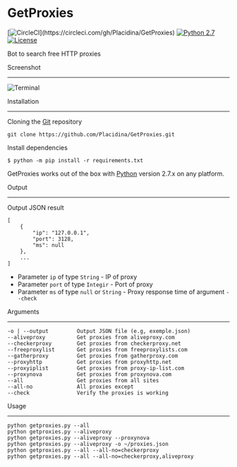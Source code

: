 # GetProxies

[![CircleCI](https://img.shields.io/circleci/project/github/Placidina/GetProxies.svg?style=popout-square")](https://circleci.com/gh/Placidina/GetProxies)
[![Python 2.7](https://img.shields.io/badge/python-2.7-yellow.svg)](https://www.python.org/)
[![License](https://img.shields.io/badge/license-GPLv3-red.svg)](https://github.com/Placidina/GetProxies/blob/master/LICENSE)

Bot to search free HTTP proxies

Screenshot

----

![Terminal](https://i.imgur.com/znTV1Cg.png)

Installation

----

Cloning the [Git](https://github.com/Placidina/GetProxies) repository
````
git clone https://github.com/Placidina/GetProxies.git
````

Install dependencies
```
$ python -m pip install -r requirements.txt
```
GetProxies works out of the box with [Python](http://www.python.org/download/) version 2.7.x on any platform.

Output

----

Output JSON result
```
[
    {
        "ip": "127.0.0.1",
        "port": 3128,
        "ms": null
    },
    ...
]
```

* Parameter `ip` of type `String` - IP of proxy
* Parameter `port` of type `Integir` - Port of proxy
* Parameter `ms` of type `null` or `String` - Proxy response time of argument `--check`

Arguments

----

```
-o | --output         Output JSON file (e.g, exemple.json)
--aliveproxy          Get proxies from aliveproxy.com
--checkerproxy        Get proxies from checkerproxy.net
--freeproxylist       Get proxies from freeproxylists.com
--gatherproxy         Get proxies from gatherproxy.com
--proxyhttp           Get proxies from proxyhttp.net
--proxyiplist         Get proxies from proxy-ip-list.com
--proxynova           Get proxies from proxynova.com
--all                 Get proxies from all sites
--all-no              All proxies except
--check               Verify the proxies is working
```

Usage

----

```
python getproxies.py --all
python getproxies.py --aliveproxy
python getproxies.py --aliveproxy --proxynova
python getproxies.py --aliveproxy -o ~/proxies.json
python getproxies.py --all --all-no=checkerproxy
python getproxies.py --all --all-no=checkerproxy,aliveproxy
```